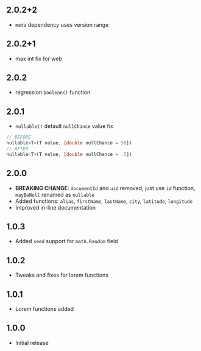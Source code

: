 ## 2.0.2+2

- `meta` dependency uses version range

## 2.0.2+1

- max int fix for web

## 2.0.2

- regression `boolean()` function

## 2.0.1

- `nullable()` default `nullChance` value fix

```dart
// BEFORE
nullable<T>(T value, [double nullChance = 50])
// AFTER
nullable<T>(T value, [double nullChance = .5])
```

## 2.0.0

- **BREAKING CHANGE**: `documentId` and `uid` removed, just use `id` function, `mayBeNull` renamed as `nullable`
- Added functions: `alias`, `firstName`, `lastName`, `city`, `latitude`, `longitude`
- Improved in-line documentation

## 1.0.3

- Added `seed` support for `math.Random` field

## 1.0.2

- Tweaks and fixes for lorem functions

## 1.0.1

- Lorem functions added

## 1.0.0

- Initial release
